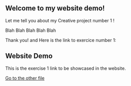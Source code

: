 
## Welcome to my website demo!

Let me tell you about my Creative project number 1 ! 

Blah 
Blah 
Blah
Blah 
Blah 

Thank you! and Here is the link to exercice number 1: 

## Website Demo

This is the exercise 1 link to be showcased in the website. 

[Go to the other file](exercise1.md)



